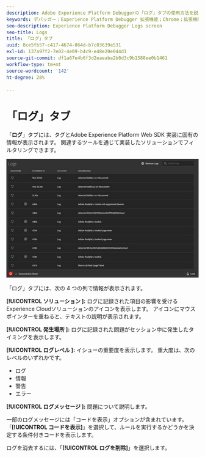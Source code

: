 ```yaml
---
description: Adobe Experience Platform Debuggerの「ログ」タブの使用方法を説明します。
keywords: デバッガー；Experience Platform Debugger 拡張機能；Chrome；拡張機能；ログ
seo-description: Experience Platform Debugger Logs screen
seo-title: Logs
title: 「ログ」タブ
uuid: 8ce5fb57-c417-4674-864d-b7c03639a531
exl-id: 137a97f2-7e02-4e09-b4c9-e48e20e044d1
source-git-commit: df1a67e4b6f3d2eaeaba2b8d3c9b1588ee0b1461
workflow-type: tm+mt
source-wordcount: '142'
ht-degree: 28%

---
```


# 「ログ」タブ

「**ログ**」タブには、タグとAdobe Experience Platform Web SDK 実装に固有の情報が表示されます。 関連するツールを通じて実装したソリューションでフィルタリングできます。

![](images/logs.jpg)

「ログ」タブには、次の 4 つの列で情報が表示されます。

**[!UICONTROL ソリューション ]:** ログに記録された項目の影響を受けるExperience Cloudソリューションのアイコンを表示します。 アイコンにマウスポインターを重ねると、テキストの説明が表示されます。

**[!UICONTROL 発生場所 ]:** ログに記録された問題がセッション中に発生したタイミングを表示します。

**[!UICONTROL ログレベル ]:** イシューの重要度を表示します。 重大度は、次のレベルのいずれかです。

* ログ
* 情報
* 警告
* エラー

**[!UICONTROL ログメッセージ ]:** 問題について説明します。

一部のログメッセージには「コードを表示」オプションが含まれています。「**[!UICONTROL コードを表示]**」を選択して、ルールを実行するかどうかを決定する条件付きコードを表示します。

ログを消去するには、「**[!UICONTROL ログを削除]**」を選択します。

